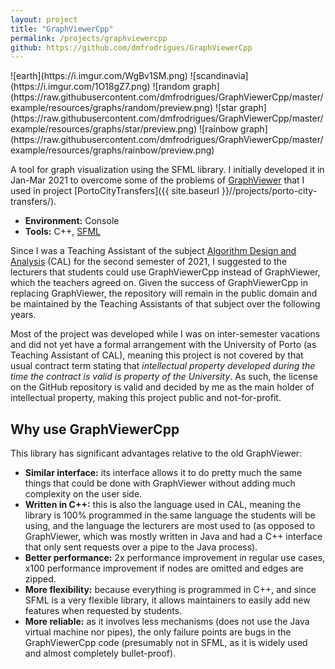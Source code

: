 ```yaml
---
layout: project
title: "GraphViewerCpp"
permalink: /projects/graphviewercpp
github: https://github.com/dmfrodrigues/GraphViewerCpp
---
```


<div class="scroll" markdown="1">
![earth](https://i.imgur.com/WgBv1SM.png)
![scandinavia](https://i.imgur.com/1O18gZ7.png)
![random graph](https://raw.githubusercontent.com/dmfrodrigues/GraphViewerCpp/master/example/resources/graphs/random/preview.png)
![star graph](https://raw.githubusercontent.com/dmfrodrigues/GraphViewerCpp/master/example/resources/graphs/star/preview.png)
![rainbow graph](https://raw.githubusercontent.com/dmfrodrigues/GraphViewerCpp/master/example/resources/graphs/rainbow/preview.png)
</div>

A tool for graph visualization using the SFML library. I initially developed it in Jan-Mar 2021 to overcome some of the problems of [GraphViewer](https://github.com/STEMS-group/GraphViewer) that I used in project [PortoCityTransfers]({{ site.baseurl }}//projects/porto-city-transfers/).

- **Environment:** Console
- **Tools:** C++, [SFML](https://www.sfml-dev.org/)

Since I was a Teaching Assistant of the subject [Algorithm Design and Analysis](https://sigarra.up.pt/feup/en/UCURR_GERAL.FICHA_UC_VIEW?pv_ocorrencia_id=436441) (CAL) for the second semester of 2021, I suggested to the lecturers that students could use GraphViewerCpp instead of GraphViewer, which the teachers agreed on. Given the success of GraphViewerCpp in replacing GraphViewer, the repository will remain in the public domain and be maintained by the Teaching Assistants of that subject over the following years.

Most of the project was developed while I was on inter-semester vacations and did not yet have a formal arrangement with the University of Porto (as Teaching Assistant of CAL), meaning this project is not covered by that usual contract term stating that *intellectual property developed during the time the contract is valid is property of the University*. As such, the license on the GitHub repository is valid and decided by me as the main holder of intellectual property, making this project public and not-for-profit.

## Why use GraphViewerCpp

This library has significant advantages relative to the old GraphViewer:
- **Similar interface:** its interface allows it to do pretty much the same things that could be done with GraphViewer without adding much complexity on the user side.
- **Written in C++:** this is also the language used in CAL, meaning the library is 100% programmed in the same language the students will be using, and the language the lecturers are most used to (as opposed to GraphViewer, which was mostly written in Java and had a C++ interface that only sent requests over a pipe to the Java process).
- **Better performance:** 2x performance improvement in regular use cases, x100 performance improvement if nodes are omitted and edges are zipped.
- **More flexibility:** because everything is programmed in C++, and since SFML is a very flexible library, it allows maintainers to easily add new features when requested by students.
- **More reliable:** as it involves less mechanisms (does not use the Java virtual machine nor pipes), the only failure points are bugs in the GraphViewerCpp code (presumably not in SFML, as it is widely used and almost completely bullet-proof).
